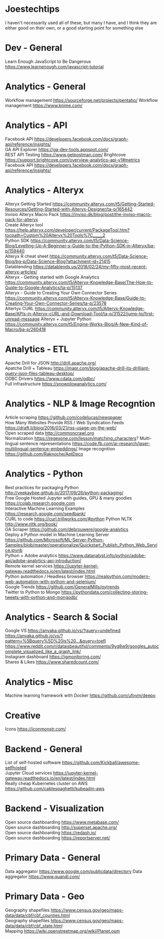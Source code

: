 # Joestechtips
I haven't necessarily used all of these, but many I have, and I think they are either good on their own, or a good starting point for something else<br>

# Dev - General
Learn Enough JavaScript to Be Dangerous	https://www.learnenough.com/javascript-tutorial

# Analytics - General
Workflow management https://sourceforge.net/projects/pentaho/
Workflow management https://www.knime.com/

# Analytics - API
Facebook API	https://developers.facebook.com/docs/graph-api/reference/insights/<br>
GA API Explorer https://ga-dev-tools.appspot.com/<br>
REST API Testing	https://www.getpostman.com/
Brightcove	https://support.brightcove.com/overview-analytics-api-v1#metrics
Facebook API	https://developers.facebook.com/docs/graph-api/reference/insights/

# Analytics - Alteryx
Alteryx Getting Started	https://community.alteryx.com/t5/Getting-Started-Resources/Getting-Started-with-Alteryx-Designer/ta-p/165442<br>
Invisio Alteryx Macro Pack	https://inviso.dk/blog/post/the-inviso-macro-pack-for-alteryx<br>
Create Alteryx tool	https://help.alteryx.com/developer/current/PackageTool.htm?tocpath=Custom%20Alteryx%20Tools%7C_____2<br>
Python SDK	https://community.alteryx.com/t5/Data-Science-Blog/Levelling-Up-A-Beginner-s-Guide-to-the-Python-SDK-in-Alteryx/ba-p/159440<br>
Alteryx R cheat sheet	https://community.alteryx.com/t5/Data-Science-Blog/bg-p/Data-Science-Blog?attachment-id=21415<br>
Datablending	https://datablends.us/2018/02/24/my-fifty-most-recent-alteryx-articles/<br>
Alteryx - Getting started with Google Analytics	https://community.alteryx.com/t5/Alteryx-Knowledge-Base/The-How-to-Guide-to-Google-Analytics/ta-p/15137<br>
Alteryx - Guide to Creating Your Own Connector Series	https://community.alteryx.com/t5/Alteryx-Knowledge-Base/Guide-to-Creating-Your-Own-Connector-Series/ta-p/23578<br>
Altertyx CURL	https://community.alteryx.com/t5/Alteryx-Knowledge-Base/APIs-in-Alteryx-cURL-and-Download-Tool/ta-p/31522/jump-to/first-unread-message
Alteryx + Jupyter Python	https://community.alteryx.com/t5/Engine-Works-Blog/A-New-Kind-of-Macro/ba-p/260418

# Analytics - ETL
Apache Drill for JSON	http://drill.apache.org/<br>
Apatche Drill + Tableau https://mapr.com/blog/apache-drill-its-drilliant-query-json-files-tableau-desktop/<br>
ODBC Drivers https://www.cdata.com/odbc/<br>
Full infrastructure https://snowplowanalytics.com/<br>

# Analytics - NLP & Image Recogntion
Article scraping	https://github.com/codelucas/newspaper<br>
How Many Websites Provide RSS / Web Syndication Feeds https://draft.li/blog/2016/03/21/rss-usage-on-the-web/<br>
Open scraped data http://commoncrawl.org<br>
Normalization https://regexone.com/lesson/matching_characters?
Multi-lingual sentence representations https://code.fb.com/ai-research/laser-multilingual-sentence-embeddings/
Image recognition		https://github.com/Raknoche/AptDeco

# Analytics - Python
Best practices for packaging Python http://veekaybee.github.io/2017/09/26/python-packaging/<br>
Free Google Hosted Jupyter with guides, GPU & many goodies https://colab.research.google.com<br>
Interactive Machine Learning Examples		https://research.google.com/seedbank/<br>
CURL to code		https://curl.trillworks.com/#python
Python NLTK	http://www.nltk.org/book/<br>
GA Scraper	https://github.com/debrouwere/google-analytics<br>
Deploy a Python model in Machine Learning Server https://github.com/Microsoft/ML-Server-Python-Samples/blob/master/operationalize/Quickstart_Publish_Python_Web_Service.ipynb<br>
Python + Adobe analytics	https://www.datanalyst.info/python/adobe-api/adobe-analytics-api-introduction/<br>
Remote kernel services		https://jupyter-kernel-gateway.readthedocs.io/en/latest/index.html<br>
Python automation / Headless browser	https://realpython.com/modern-web-automation-with-python-and-selenium/<br>
Google Trends https://github.com/GeneralMills/pytrends<br>
Twitter to Python to Mongo		https://pythondata.com/collecting-storing-tweets-with-python-and-mongodb/<br>

# Analytics - Search & Social
Google VS		https://anvaka.github.io/vs/?query=undefined     https://anvaka.github.io/vs/?pattern=%5Bquery%5D%20is%20...&query=toefl     https://www.reddit.com/r/dataisbeautiful/comments/9yg8w9/googles_autocomplete_visualized_like_a_graph_link/<br>
Instagram dashboard https://igmonitoring.com/<br>
Shares & Likes https://www.sharedcount.com/<br>

# Analytics - Misc
Machine learning framework with Docker		https://github.com/ufoym/deepo

# Creative
Icons	https://iconmonstr.com/

# Backend - General
List of self-hosted software https://github.com/Kickball/awesome-selfhosted<br>
Jupyter Cloud services		https://jupyter-kernel-gateway.readthedocs.io/en/latest/index.html<br>
Really cheap Kubernetes cluster on AWS https://github.com/cablespaghetti/kubeadm-aws<br>


# Backend - Visualization
Open source dashboarding https://www.metabase.com/<br>
Open source dashboarding http://superset.apache.org/<br>
Open source dashboarding https://redash.io/<br>
Open source dashboarding https://reportserver.net/<br>

# Primary Data - General
Data aggregator		https://www.google.com/publicdata/directory
Data aggregator		https://www.quandl.com/

# Primary Data - Geo
Geography shapefiles	https://www.census.gov/geo/maps-data/data/cbf/cbf_counties.html<br>
Geography shapefiles	https://www.census.gov/geo/maps-data/data/cbf/cbf_state.html<br>
Mapping	https://wiki.openstreetmap.org/wiki/Planet.osm
